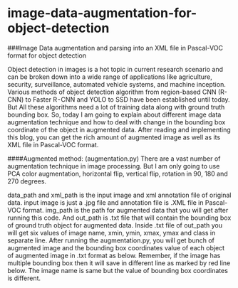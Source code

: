 # image-data-augmentation-for-object-detection
###Image Data augmentation and parsing into an XML file in Pascal-VOC format for object detection

Object detection in images is a hot topic in current research scenario and can be broken down into a wide range of applications like agriculture, security, surveillance, automated vehicle systems, and machine inception. Various methods of object detection algorithm from region-based CNN (R-CNN) to Faster R - CNN and YOLO to SSD have been established until today. But All these algorithms need a lot of training data along with ground truth bounding box. So, today I am going to explain about different image data augmentation technique and how to deal with change in the bounding box coordinate of the object in augmented data. After reading and implementing this blog, you can get the rich amount of augmented image as well as its XML file in Pascal-VOC format.


####Augmented method: (augmentation.py)
There are a vast number of augmentation technique in image processing. But I am only going to use PCA color augmentation, horizontal flip, vertical flip, rotation in 90, 180 and 270 degrees.

data_path and xml_path is the input image and xml annotation file of original data. input image is just a .jpg file and annotation file is .XML file in Pascal-VOC format. img_path is the path for augmented data that you will get after running this code. And out_path is .txt file that will contain the bounding box of ground truth object for augmented data. Inside .txt file of out_path you will get six values of image name, xmin, ymin, xmax, ymax and class in separate line.
After running the augmentation.py, you will get bunch of augmented image and the bounding box coordinates value of each object of augmented image in .txt format as below. Remember, if the image has multiple bounding box then it will save in different line as marked by red line below. The image name is same but the value of bounding box coordinates is different.
